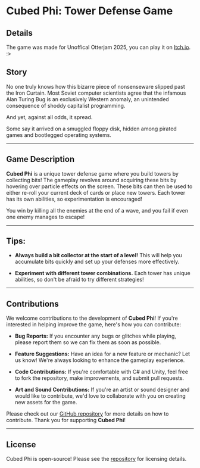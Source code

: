 # Cubed Phi: Tower Defense Game

## Details 

The game was made for Unoffical Otterjam 2025, you can play it on [Itch.io](https://xor-saber.itch.io/cubed-phi). :>

## Story
No one truly knows how this bizarre piece of nonsenseware slipped past the Iron Curtain. Most Soviet computer scientists agree that the infamous Alan Turing Bug is an exclusively Western anomaly, an unintended consequence of shoddy capitalist programming.

And yet, against all odds, it spread.

Some say it arrived on a smuggled floppy disk, hidden among pirated games and bootlegged operating systems.

---

## Game Description
**Cubed Phi** is a unique tower defense game where you build towers by collecting bits! The gameplay revolves around acquiring these bits by hovering over particle effects on the screen. These bits can then be used to either re-roll your current deck of cards or place new towers. Each tower has its own abilities, so experimentation is encouraged!

You win by killing all the enemies at the end of a wave, and you fail if even one enemy manages to escape!

---

## Tips:
- **Always build a bit collector at the start of a level!** This will help you accumulate bits quickly and set up your defenses more effectively.
  
- **Experiment with different tower combinations.** Each tower has unique abilities, so don't be afraid to try different strategies!

---

## Contributions
We welcome contributions to the development of **Cubed Phi**! If you're interested in helping improve the game, here's how you can contribute:

- **Bug Reports:** If you encounter any bugs or glitches while playing, please report them so we can fix them as soon as possible.
  
- **Feature Suggestions:** Have an idea for a new feature or mechanic? Let us know! We're always looking to enhance the gameplay experience.
  
- **Code Contributions:** If you're comfortable with C# and Unity, feel free to fork the repository, make improvements, and submit pull requests.
  
- **Art and Sound Contributions:** If you're an artist or sound designer and would like to contribute, we'd love to collaborate with you on creating new assets for the game.
  
Please check out our [GitHub repository](https://github.com/XOR-SABER/Cubed_Phi/blob/main/Contributions/StyleGuide.md) for more details on how to contribute. Thank you for supporting **Cubed Phi**!

---

## License
Cubed Phi is open-source! Please see the [repository](https://github.com/XOR-SABER/Cubed_Phi/blob/main/Licence) for licensing details.